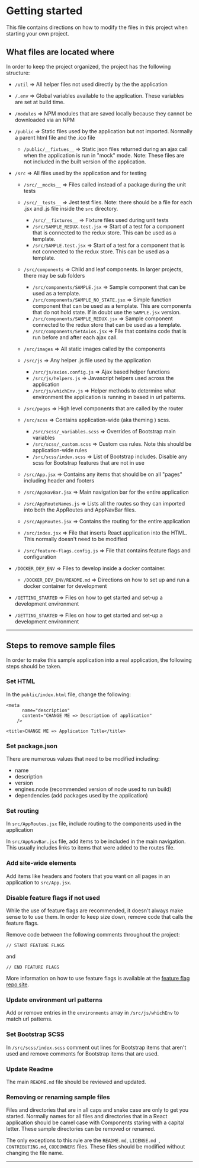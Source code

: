 # Getting started

This file contains directions on how to modify the files in this project when starting your own project.

## What files are located where

In order to keep the project organized, the project has the following structure:

- `/util` => All helper files not used directly by the the application
- `/.env` => Global variables available to the application. These variables are set at build time.
- `/modules` => NPM modules that are saved locally because they cannot be downloaded via an NPM
- `/public` => Static files used by the application but not imported. Normally a parent html file and the .ico file
  - `/public/__fixtues__` => Static json files returned during an ajax call when the application is run in "mock" mode. Note: These files are not included in the built version of the application.
- `/src` => All files used by the application and for testing

  - `/src/__mocks__` => Files called instead of a package during the unit tests
  - `/src/__tests__` => Jest test files. Note: there should be a file for each .jsx and .js file inside the `src` directory.

    - `/src/__fixtures__` => Fixture files used during unit tests
    - `/src/SAMPLE_REDUX.test.jsx` => Start of a test for a component that is connected to the redux store. This can be used as a template.
    - `/src/SAMPLE.test.jsx` => Start of a test for a component that is not connected to the redux store. This can be used as a template.

  - `/src/components` => Child and leaf components. In larger projects, there may be sub folders

    - `/src/components/SAMPLE.jsx` => Sample component that can be used as a template.
    - `/src/components/SAMPLE_NO_STATE.jsx` => Simple function component that can be used as a template. This are components that do not hold state. If in doubt use the `SAMPLE.jsx` version.
    - `/src/components/SAMPLE_REDUX.jsx` => Sample component connected to the redux store that can be used as a template.
    - `/src/components/SetAxios.jsx` => File that contains code that is run before and after each ajax call.

  - `/src/images` => All static images called by the components
  - `/src/js` => Any helper .js file used by the application
    - `/src/js/axios.config.js` => Ajax based helper functions
    - `/src/js/helpers.js` => Javascript helpers used across the application
    - `/src/js/whichEnv.js` => Helper methods to determine what environment the application is running in based in url patterns.
  - `/src/pages` => High level components that are called by the router
  - `/src/scss` => Contains application-wide (aka theming ) scss.
    - `/src/scss/_variables.scss` => Overrides of Bootstrap main variables
    - `/src/scss/_custom.scss` => Custom css rules. Note this should be application-wide rules
    - `/src/scss/index.scss` => List of Bootstrap includes. Disable any scss for Bootstrap features that are not in use
  - `/src/App.jsx` => Contains any items that should be on all "pages" including header and footers
  - `/src/AppNavBar.jsx` => Main navigation bar for the entire application
  - `/src/AppRouteNames.js` => Lists all the routes so they can imported into both the AppRoutes and AppNavBar files.
  - `/src/AppRoutes.jsx` => Contains the routing for the entire application
  - `/src/index.jsx` => File that inserts React application into the HTML. This normally doesn't need to be modified

  - `/src/feature-flags.config.js` => File that contains feature flags and configuration

- `/DOCKER_DEV_ENV` => Files to develop inside a docker container.
  - `/DOCKER_DEV_ENV/README.md` => Directions on how to set up and run a docker container for development
- `/GETTING_STARTED` => Files on how to get started and set-up a development environment

- `/GETTING_STARTED` => Files on how to get started and set-up a development environment

---

## Steps to remove sample files

In order to make this sample application into a real application, the following steps should be taken.

### Set HTML

In the `public/index.html` file, change the following:

```
<meta
      name="description"
      content="CHANGE ME => Description of application"
    />
```

```
<title>CHANGE ME => Application Title</title>
```

### Set package.json

There are numerous values that need to be modified including:

- name
- description
- version
- engines.node (recommended version of node used to run build)
- dependencies (add packages used by the application)

### Set routing

In `src/AppRoutes.jsx` file, include routing to the components used in the application

In `src/AppNavBar.jsx` file, add items to be included in the main navigation. This usually includes links to items that were added to the routes file.

### Add site-wide elements

Add items like headers and footers that you want on all pages in an application to `src/App.jsx`.

### Disable feature flags if not used

While the use of feature flags are recommended, it doesn't always make sense to to use them. In order to keep size down, remove code that calls the feature flags.

Remove code between the following comments throughout the project:

```
// START FEATURE FLAGS
```

and

```
// END FEATURE FLAGS
```

More information on how to use feature flags is available at the [feature flag repo site](https://github.com/mydobie/featureFlags).

### Update environment url patterns

Add or remove entries in the `environments` array in `/src/js/whichEnv` to match url patterns.

### Set Bootstrap SCSS

In `/src/scss/index.scss` comment out lines for Bootstrap items that aren't used and remove comments for Bootstrap items that are used.

### Update Readme

The main `README.md` file should be reviewed and updated.

### Removing or renaming sample files

Files and directories that are in all caps and snake case are only to get you started. Normally names for all files and directories that in a React application should be camel case with Components staring with a capital letter. These sample directories can be removed or renamed.

The only exceptions to this rule are the `README.md`, `LICENSE.md `, `CONTRIBUTING.md`, `CODEOWNERS`
files. These files should be modified without changing the file name.

---
